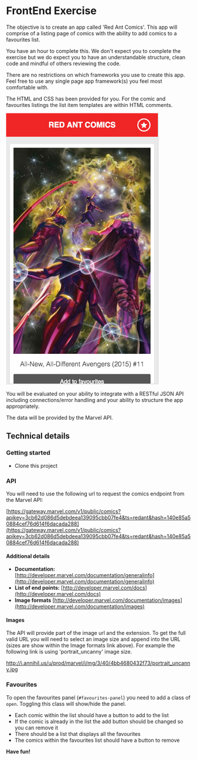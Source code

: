 # FrontEnd Exercise
The objective is to create an app called 'Red Ant Comics'. This app will comprise of a listing page of comics with the ability to add comics to a favourites list.

You have an hour to complete this. We don't expect you to complete the exercise but we do expect you to have an understandable structure, clean code and mindful of others reviewing the code.

There are no restrictions on which frameworks you use to create this app. Feel free to use any single page app framework(s) you feel most comfortable with.

The HTML and CSS has been provided for you. For the comic and favourites listings the list item templates are within HTML comments.

![Red Ant Comics](screenshot.jpg)

You will be evaluated on your ability to integrate with a RESTful JSON API including connections/error handling and your ability to structure the app appropriately.

The data will be provided by the Marvel API.

## Technical details

### Getting started
* Clone this project

### API
You will need to use the following url to request the comics endpoint from the Marvel API:

[https://gateway.marvel.com/v1/public/comics?apikey=3cb62d086d5debdeea139095cbb07fe4&ts=redant&hash=140e85a50884cef76d614f6dacada288](https://gateway.marvel.com/v1/public/comics?apikey=3cb62d086d5debdeea139095cbb07fe4&ts=redant&hash=140e85a50884cef76d614f6dacada288)

#### Additional details

- **Documentation:** [http://developer.marvel.com/documentation/generalinfo](http://developer.marvel.com/documentation/generalinfo)
- **List of end points:** [http://developer.marvel.com/docs](http://developer.marvel.com/docs)
- **Image formats** [http://developer.marvel.com/documentation/images](http://developer.marvel.com/documentation/images)

#### Images

The API will provide part of the image url and the extension. To get the full valid URL you will need to select an image size and append into the URL (sizes are show within the Image formats link above). For example the following link is using 'portrait_uncanny' image size.

http://i.annihil.us/u/prod/marvel/i/mg/3/40/4bb4680432f73/portrait_uncanny.jpg

### Favourites

To open the favourites panel (```#favourites-panel```) you need to add a class of ```open```. Toggling this class will show/hide the panel.

* Each comic within the list should have a button to add to the list
* If the comic is already in the list the add button should be changed so you can remove it
* There should be a list that displays all the favourites
* The comics within the favourites list should have a button to remove

**Have fun!**
